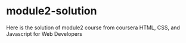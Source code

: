 # module2-solution
Here is the solution of module2 course from coursera HTML, CSS, and Javascript for Web Developers
